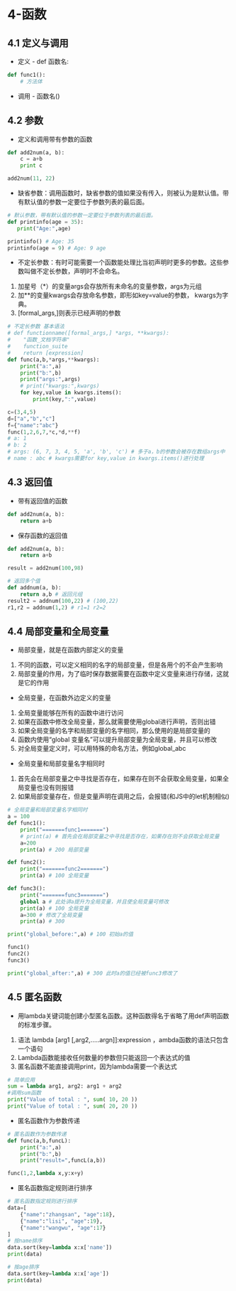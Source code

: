 # 4-函数

## 4.1 定义与调用

* 定义 - def 函数名:

```py
def func1():
    # 方法体
```

* 调用 - 函数名()

## 4.2 参数

* 定义和调用带有参数的函数

```py
def add2num(a, b):
    c = a+b
    print c

add2num(11, 22)
```

* 缺省参数：调用函数时，缺省参数的值如果没有传入，则被认为是默认值。带有默认值的参数一定要位于参数列表的最后面。

```py
# 默认参数，带有默认值的参数一定要位于参数列表的最后面。
def printinfo(age = 35):
   print("Age:",age)

printinfo() # Age: 35
printinfo(age = 9) # Age: 9 age
```

* 不定长参数：有时可能需要一个函数能处理比当初声明时更多的参数。这些参数叫做不定长参数，声明时不会命名。
1. 加星号（*）的变量args会存放所有未命名的变量参数，args为元组
2. 加**的变量kwargs会存放命名参数，即形如key=value的参数， kwargs为字典。
3. [formal_args,]则表示已经声明的参数

```py
# 不定长参数 基本语法
# def functionname([formal_args,] *args, **kwargs):
#    "函数_文档字符串"
#    function_suite
#    return [expression]
def func(a,b,*args,**kwargs):
    print("a:",a)
    print("b:",b)
    print("args:",args)
    # print("kwargs:",kwargs)
    for key,value in kwargs.items():
        print(key,":",value)

c=(3,4,5)
d=["a","b","c"]
f={"name":"abc"}
func(1,2,6,7,*c,*d,**f)
# a: 1
# b: 2
# args: (6, 7, 3, 4, 5, 'a', 'b', 'c') # 多于a，b的参数会被存在数组args中
# name : abc # kwargs需要for key,value in kwargs.items()进行处理
```

## 4.3 返回值

* 带有返回值的函数

```py
def add2num(a, b):
    return a+b
```

* 保存函数的返回值

```py
def add2num(a, b):
    return a+b

result = add2num(100,98)

# 返回多个值
def addnum(a, b):
    return a,b # 返回元组
result2 = addnum(100,22) # (100,22)
r1,r2 = addnum(1,2) # r1=1 r2=2
```

## 4.4 局部变量和全局变量

* 局部变量，就是在函数内部定义的变量
1. 不同的函数，可以定义相同的名字的局部变量，但是各用个的不会产生影响
2. 局部变量的作用，为了临时保存数据需要在函数中定义变量来进行存储，这就是它的作用

* 全局变量，在函数外边定义的变量
1. 全局变量能够在所有的函数中进行访问
2. 如果在函数中修改全局变量，那么就需要使用global进行声明，否则出错
3. 如果全局变量的名字和局部变量的名字相同，那么使用的是局部变量的
4. 函数内使用“global 变量名”可以提升局部变量为全局变量，并且可以修改
5. 对全局变量定义时，可以用特殊的命名方法，例如global_abc

* 全局变量和局部变量名字相同时
1. 首先会在局部变量之中寻找是否存在，如果存在则不会获取全局变量，如果全局变量也没有则报错
2. 如果局部变量存在，但是变量声明在调用之后，会报错(和JS中的let机制相似)

```py
# 全局变量和局部变量名字相同时
a = 100
def func1():
    print("=======func1=======")
    # print(a) # 首先会在局部变量之中寻找是否存在，如果存在则不会获取全局变量
    a=200
    print(a) # 200 局部变量

def func2():
    print("=======func2=======")
    print(a) # 100 全局变量

def func3():
    print("=======func3=======")
    global a # 此处讲a提升为全局变量，并且使全局变量可修改
    print(a) # 100 全局变量
    a=300 # 修改了全局变量
    print(a) # 300

print("global_before:",a) # 100 初始a的值

func1()
func2()
func3()

print("global_after:",a) # 300 此时a的值已经被func3修改了
```

## 4.5 匿名函数

* 用lambda关键词能创建小型匿名函数。这种函数得名于省略了用def声明函数的标准步骤。
1. 语法 lambda [arg1 [,arg2,.....argn]]:expression ，ambda函数的语法只包含一个语句
2. Lambda函数能接收任何数量的参数但只能返回一个表达式的值
3. 匿名函数不能直接调用print，因为lambda需要一个表达式

```py
# 简单应用
sum = lambda arg1, arg2: arg1 + arg2
#调用sum函数
print("Value of total : ", sum( 10, 20 ))
print("Value of total : ", sum( 20, 20 ))
```

* 匿名函数作为参数传递

```py
# 匿名函数作为参数传递
def func(a,b,funcL):
    print("a:",a)
    print("b:",b)
    print("result=",funcL(a,b))

func(1,2,lambda x,y:x+y)
```

* 匿名函数指定规则进行排序

```py
# 匿名函数指定规则进行排序
data=[
    {"name":"zhangsan", "age":18}, 
    {"name":"lisi", "age":19}, 
    {"name":"wangwu", "age":17}
]
# 按name排序
data.sort(key=lambda x:x['name'])
print(data)

# 按age排序
data.sort(key=lambda x:x['age'])
print(data)
```